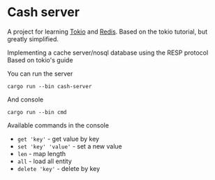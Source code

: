 # Cash server

A project for learning [Tokio](https://tokio.rs/tokio/tutorial) and [Redis](https://redis.io/).
Based on the tokio tutorial, but greatly simplified.

Implementing a cache server/nosql database using the RESP protocol
Based on tokio's guide

You can run the server

    cargo run --bin cash-server

And console

    cargo run --bin cmd

Available commands in the console
- `get 'key'` - get value by key
- `set 'key' 'value'` - set a new value
- `len` - map length
- `all` - load all entity
- `delete 'key'` - delete by key